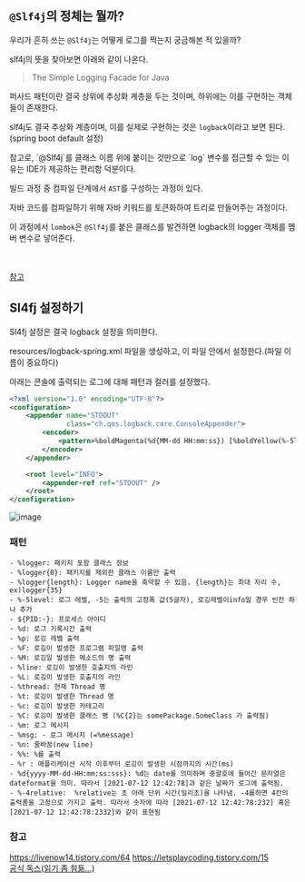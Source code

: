 ## `@Slf4j`의 정체는 뭘까?

우리가 흔히 쓰는 `@Slf4j`는 어떻게 로그를 찍는지 궁금해본 적 있을까?

slf4j의 뜻을 찾아보면 아래와 같이 나온다. 

> The Simple Logging Facade for Java

퍼사드 패턴이란 결국 상위에 추상화 계층을 두는 것이며, 하위에는 이를 구현하는 객체들이 존재한다.

slf4j도 결국 추상화 계층이며, 이를 실제로 구현하는 것은 `logback`이라고 보면 된다.(spring boot default 설정)

<MessageBox title='' level='info'>
  참고로, `@Slf4j`를 클래스 이름 위에 붙이는 것만으로 `log` 변수를 접근할 수 있는 이유는 IDE가 제공하는 편리함 덕분이다.

  빌드 과정 중 컴파일 단계에서 `AST`를 구성하는 과정이 있다. 
  
  자바 코드를 컴파일하기 위해 자바 키워드를 토큰화하여 트리로 만들어주는 과정이다.

  이 과정에서 `lombok`은 `@Slf4j`를 붙은 클래스를 발견하면 logback의 logger 객체를 멤버 변수로 넣어준다.

  <br /><br />
  <a href='https://leejaengjaeng.tistory.com/17' target='_blank'>참고</a>
</MessageBox>

## Sl4fj 설정하기

Sl4fj 설정은 결국 logback 설정을 의미한다.

resources/logback-spring.xml 파일을 생성하고, 이 파일 안에서 설정한다.(파일 이름이 중요하다)

아래는 콘솔에 출력되는 로그에 대해 패턴과 컬러를 설정했다.

```xml
<?xml version="1.0" encoding="UTF-8"?>
<configuration>
    <appender name="STDOUT"
              class="ch.qos.logback.core.ConsoleAppender">
        <encoder>
            <pattern>%boldMagenta(%d{MM-dd HH:mm:ss}) [%boldYellow(%-5level)] %cyan(%logger{5}.%M):%yellow(%line) - %msg %n</pattern>
        </encoder>
    </appender>

    <root level="INFO">
        <appender-ref ref="STDOUT" />
    </root>
</configuration>
```

![image](https://github.com/codeleeks/blog/assets/166087781/ed02499e-660b-47a1-a77b-b1a83fa3a64d)


### 패턴

```
- %logger: 패키지 포함 클래스 정보
- %logger{0}: 패키지를 제외한 클래스 이름만 출력
- %logger{length}: Logger name을 축약할 수 있음. {length}는 최대 자리 수, ex)logger{35}
- %-5level: 로그 레벨, -5는 출력의 고정폭 값(5글자), 로깅레벨이info일 경우 빈칸 하나 추가
- ${PID:-}: 프로세스 아이디
- %d: 로그 기록시간 출력
- %p: 로깅 레벨 출력
- %F: 로깅이 발생한 프로그램 파일명 출력
- %M: 로깅일 발생한 메소드의 명 출력
- %line: 로깅이 발생한 호출지의 라인
- %L: 로깅이 발생한 호출지의 라인
- %thread: 현재 Thread 명
- %t: 로깅이 발생한 Thread 명
- %c: 로깅이 발생한 카테고리
- %C: 로깅이 발생한 클래스 명 (%C{2}는 somePackage.SomeClass 가 출력됨)
- %m: 로그 메시지
- %msg: - 로그 메시지 (=%message)
- %n: 줄바꿈(new line)
- %%: %를 출력
- %r : 애플리케이션 시작 이후부터 로깅이 발생한 시점까지의 시간(ms)
- %d{yyyy-MM-dd-HH:mm:ss:sss}: %d는 date를 의미하며 중괄호에 들어간 문자열은 dateformat을 의미. 따라서 [2021-07-12 12:42:78]과 같은 날짜가 로그에 출력됨.
- %-4relative:  %relative는 초 아래 단위 시간(밀리초)을 나타냄. -4를하면 4칸의 출력폼을 고정으로 가지고 출력. 따라서 숫자에 따라 [2021-07-12 12:42:78:232] 혹은 [2021-07-12 12:42:78:2332]와 같이 표현됨
```

### 참고

https://livenow14.tistory.com/64
https://letsplaycoding.tistory.com/15
<br />
<a href='https://logback.qos.ch/faq.html#configFileLocation' target='_blank'>공식 독스(읽기 좀 힘듦...)</a>


